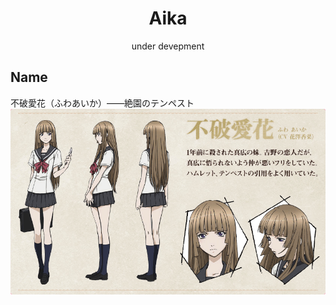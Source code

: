 <div align="center">


# Aika
under devepment

</div>

## Name
不破愛花（ふわあいか）——絶園のテンペスト  
![Aika](./images/img_lightbox_chara04.gif)
